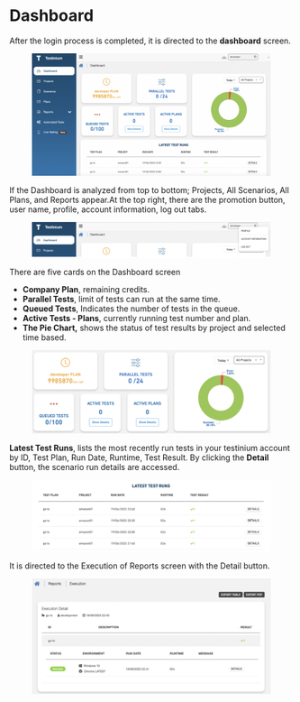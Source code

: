 # Dashboard

After the login process is completed, it is directed to the **dashboard** screen.

<figure><img src=".gitbook/assets/Ekran Resmi 2023-06-19 22.58.51 (1).png" alt=""><figcaption></figcaption></figure>



If the Dashboard is analyzed from top to bottom; Projects, All Scenarios, All Plans, and Reports appear.At the top right, there are the promotion button, user name, profile, account information, log out tabs.

<figure><img src=".gitbook/assets/Ekran Resmi 2023-06-19 22.54.18.png" alt=""><figcaption></figcaption></figure>

There are five cards on the Dashboard screen

* **Company Plan**, remaining credits.
* **Parallel Tests**, limit of tests can run at the same time.
* **Queued Tests**, Indicates the number of tests in the queue.
* **Active Tests - Plans**, currently running test number and plan.
* **The Pie Chart,** shows the status of test results by project and selected time based.

<figure><img src=".gitbook/assets/Ekran Resmi 2023-06-19 22.45.38.png" alt=""><figcaption></figcaption></figure>



**Latest Test Runs**, lists the most recently run tests in your testinium account by ID, Test Plan, Run Date, Runtime, Test Result. By clicking the **Detail** button, the scenario run details are accessed.

<figure><img src=".gitbook/assets/Ekran Resmi 2023-06-19 22.45.57.png" alt=""><figcaption></figcaption></figure>



It is directed to the Execution of Reports screen with the Detail button.

<figure><img src=".gitbook/assets/Ekran Resmi 2023-06-19 22.46.50.png" alt=""><figcaption></figcaption></figure>
